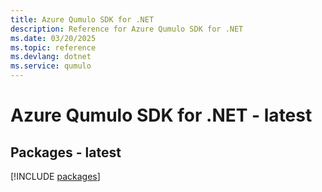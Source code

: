 ```yaml
---
title: Azure Qumulo SDK for .NET
description: Reference for Azure Qumulo SDK for .NET
ms.date: 03/20/2025
ms.topic: reference
ms.devlang: dotnet
ms.service: qumulo
---
```

# Azure Qumulo SDK for .NET - latest
## Packages - latest
[!INCLUDE [packages](qumulo-index.md)]
